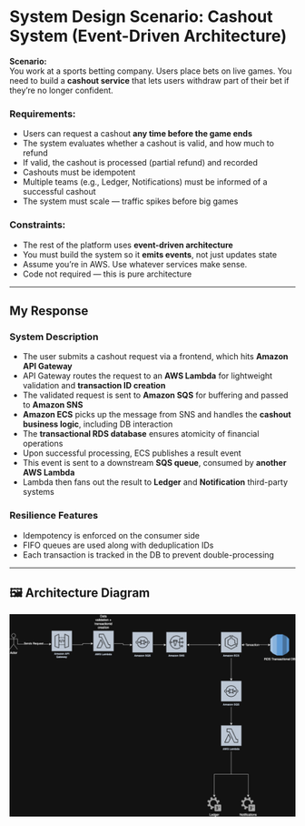 # System Design Scenario: Cashout System (Event-Driven Architecture)


**Scenario:**  
You work at a sports betting company. Users place bets on live games. You need to build a **cashout service** that lets users withdraw part of their bet if they’re no longer confident.

### Requirements:
- Users can request a cashout **any time before the game ends**
- The system evaluates whether a cashout is valid, and how much to refund
- If valid, the cashout is processed (partial refund) and recorded
- Cashouts must be idempotent
- Multiple teams (e.g., Ledger, Notifications) must be informed of a successful cashout
- The system must scale — traffic spikes before big games

### Constraints:
- The rest of the platform uses **event-driven architecture**
- You must build the system so it **emits events**, not just updates state
- Assume you’re in AWS. Use whatever services make sense.
- Code not required — this is pure architecture

---

## My Response

### System Description

- The user submits a cashout request via a frontend, which hits **Amazon API Gateway**
- API Gateway routes the request to an **AWS Lambda** for lightweight validation and **transaction ID creation**
- The validated request is sent to **Amazon SQS** for buffering and passed to **Amazon SNS**
- **Amazon ECS** picks up the message from SNS and handles the **cashout business logic**, including DB interaction
- The **transactional RDS database** ensures atomicity of financial operations
- Upon successful processing, ECS publishes a result event
- This event is sent to a downstream **SQS queue**, consumed by **another AWS Lambda**
- Lambda then fans out the result to **Ledger** and **Notification** third-party systems

### Resilience Features

- Idempotency is enforced on the consumer side
- FIFO queues are used along with deduplication IDs
- Each transaction is tracked in the DB to prevent double-processing

---

## 🖼️ Architecture Diagram

![Cashout System Architecture](FinalAnswer.drawio.png)
